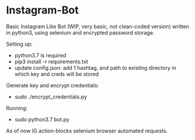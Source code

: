 # Instagram-Bot
Basic Instagram Like Bot (WIP, very basic, not clean-coded version) written in python3, using selenium and encrypted password storage.

Setting up:
- python3.7 is required
- pip3 install -r requirements.txt
- update config.json: add 1 hashtag, and path to existing directory in which key and creds will be stored

Generate key and encrypt credentials:
- sudo ./encrypt_credentials.py

Running:
- sudo python3.7 bot.py

As of now IG action-blocks selenium browser automated requests.
